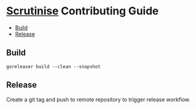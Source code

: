 # [Scrutinise](https://github.com/dbtedman/scrutinise) Contributing Guide

- [Build](#build)
- [Release](#release)

## Build

```shell
goreleaser build --clean --snapshot
```

## Release

Create a git tag and push to remote repository to trigger release workflow.
